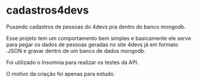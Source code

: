 # cadastros4devs
Puxando cadastros de pessoas do 4devs pra dentro do banco mongodb.

Esse projeto tem um comportamento bem simples e basicamente ele serve para pegar os dados de pessoas geradas no site 4devs já em formato .JSON e gravar dentro de um banco de dados mongodb.

Foi utilizado o Insomnia para realizar os testes da API.

O motivo da criação foi apenas para estudo.
